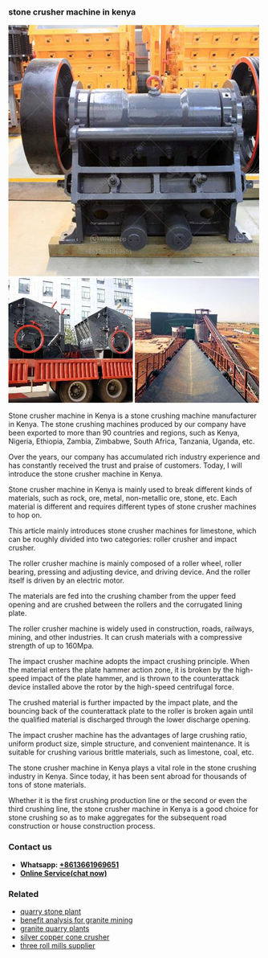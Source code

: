 <h3>stone crusher machine in kenya</h3><img src='1704857124.jpg' alt=''><p>Stone crusher machine in Kenya is a stone crushing machine manufacturer in Kenya. The stone crushing machines produced by our company have been exported to more than 90 countries and regions, such as Kenya, Nigeria, Ethiopia, Zambia, Zimbabwe, South Africa, Tanzania, Uganda, etc.</p><p>Over the years, our company has accumulated rich industry experience and has constantly received the trust and praise of customers. Today, I will introduce the stone crusher machine in Kenya.</p><p>Stone crusher machine in Kenya is mainly used to break different kinds of materials, such as rock, ore, metal, non-metallic ore, stone, etc. Each material is different and requires different types of stone crusher machines to hop on.</p><p>This article mainly introduces stone crusher machines for limestone, which can be roughly divided into two categories: roller crusher and impact crusher.</p><p>The roller crusher machine is mainly composed of a roller wheel, roller bearing, pressing and adjusting device, and driving device. And the roller itself is driven by an electric motor.</p><p>The materials are fed into the crushing chamber from the upper feed opening and are crushed between the rollers and the corrugated lining plate.</p><p>The roller crusher machine is widely used in construction, roads, railways, mining, and other industries. It can crush materials with a compressive strength of up to 160Mpa.</p><p>The impact crusher machine adopts the impact crushing principle. When the material enters the plate hammer action zone, it is broken by the high-speed impact of the plate hammer, and is thrown to the counterattack device installed above the rotor by the high-speed centrifugal force.</p><p>The crushed material is further impacted by the impact plate, and the bouncing back of the counterattack plate to the roller is broken again until the qualified material is discharged through the lower discharge opening.</p><p>The impact crusher machine has the advantages of large crushing ratio, uniform product size, simple structure, and convenient maintenance. It is suitable for crushing various brittle materials, such as limestone, coal, etc.</p><p>The stone crusher machine in Kenya plays a vital role in the stone crushing industry in Kenya. Since today, it has been sent abroad for thousands of tons of stone materials.</p><p>Whether it is the first crushing production line or the second or even the third crushing line, the stone crusher machine in Kenya is a good choice for stone crushing so as to make aggregates for the subsequent road construction or house construction process.</p><h3>Contact us</h3><ul><li><strong>Whatsapp:&nbsp;<a href="https://wa.me/8613661969651">+8613661969651</a></strong></li><li><a href="https://swt.shibang-china.com/?git&amp;zhl&amp;stone crusher machine in kenya"><strong>Online Service(chat now)</strong></a></li></ul><h3>Related</h3><ul><li><a href='quarry stone plant.md'>quarry stone plant</a></li><li><a href='benefit analysis for granite mining.md'>benefit analysis for granite mining</a></li><li><a href='granite quarry plants.md'>granite quarry plants</a></li><li><a href='silver copper cone crusher.md'>silver copper cone crusher</a></li><li><a href='three roll mills supplier.md'>three roll mills supplier</a></li></ul>